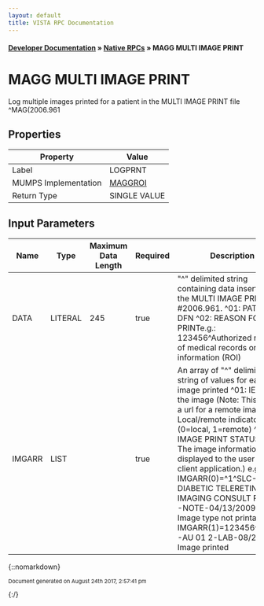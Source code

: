 ```yaml
---
layout: default
title: VISTA RPC Documentation
---
```


#### [Developer Documentation](../index) &#187; [Native RPCs](TableOfContents) &#187; MAGG MULTI IMAGE PRINT<br/>
# MAGG MULTI IMAGE PRINT

Log multiple images printed for a patient in the MULTI IMAGE PRINT file ^MAG(2006.961

## Properties

Property | Value
--- | ---
Label | LOGPRNT
MUMPS Implementation | [MAGGROI](http://code.osehra.org/dox/Routine_MAGGROI_source.html)
Return Type | SINGLE VALUE


## Input Parameters

Name | Type | Maximum Data Length | Required | Description
--- | --- | --- | --- | ---
DATA | LITERAL | 245 | true | &quot;^&quot; delimited string containing data insertedinto the MULTI IMAGE PRINT file #2006.961.  ^01: PATIENT DFN ^02: REASON FOR PRINTe.g.: 123456^Authorized release of medical records or health information (ROI)
IMGARR | LIST |  | true | An array of &quot;^&quot; delimited string of values for each image printed  ^01: IEN for the image (Note: This may be a url for a remote image) ^02: Local/remote indicator (0&#x3D;local, 1&#x3D;remote) ^03: IMAGE PRINT STATUS          (Note: The image information displayed to the user          in the client application.)  e.g.: IMGARR(0)&#x3D;^1^SLC-DIABETIC TELERETINAL IMAGING CONSULT REPORT                       -NOTE-04/13/2009 11:31: Image type not printable       IMGARR(1)&#x3D;123456^0^SLC-AU 01 2-LAB-08/21/2001: Image printed



{::nomarkdown} <br/><p style="font-size: 11px">Document generated on August 24th 2017, 2:57:41 pm</p>{:/}